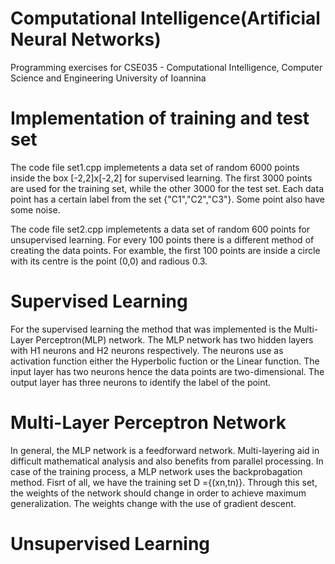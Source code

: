 # Computational Intelligence(Artificial Neural Networks)

Programming exercises for CSE035 - Computational Intelligence, Computer Science and Engineering University of Ioannina

# Implementation of training and test set

The code file set1.cpp implemetents a data set of random 6000 points inside the box [-2,2]x[-2,2] 
for supervised learning. The first 3000 points are used for the training set, while the other 3000 for
the test set. Each data point has a certain label from the set {"C1","C2","C3"}. Some point also have some noise.

The code file set2.cpp implemetents a data set of random 600 points for unsupervised learning.
For every 100 points there is a different method of creating the data points. For examble, the first
100 points are inside a circle with its centre is the point (0,0) and radious 0.3.

# Supervised Learning

For the supervised learning the method that was implemented is the Multi-Layer Perceptron(MLP)
network. The MLP network has two hidden layers with H1 neurons and H2 neurons respectively. The neurons
use as activation function either the Hyperbolic fuction or the Linear function. The input layer has two neurons
hence the data points are two-dimensional. The output layer has three neurons to identify the label of the point.

   # Multi-Layer Perceptron Network
   
   In general, the MLP network is a feedforward network. Multi-layering aid in difficult mathematical
   analysis and also benefits from parallel processing. In case of the training process, a MLP network
   uses the backprobagation method. Fisrt of all, we have the training set D ={(xn,tn)}. Through this set,
   the weights of the network should change in order to achieve maximum generalization. The weights change
   with the use of gradient descent.
   
# Unsupervised Learning
